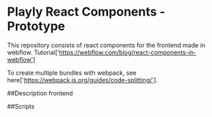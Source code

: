# Playly React Components - Prototype

This repository consists of react components for the frontend made in webflow.
Tutorial['https://webflow.com/blog/react-components-in-webflow']

To create multiple bundles with webpack, see here['https://webpack.js.org/guides/code-splitting/'].

##Description frontend


##Scripts
